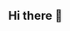 ## Hi there 👋

<!--
**mahadali05/mahadali05** is a ✨ _special_ ✨ repository because its `README.md` (this file) appears on your GitHub profile.

Here are some ideas to get you started:

- 🔭 I’m currently working on Modutools
- 🌱 I’m currently learning Pyhton
- 📫 How to reach me: LinkedIn @mahad-ali-khan
